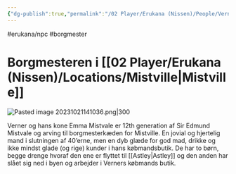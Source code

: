 ```yaml
---
{"dg-publish":true,"permalink":"/02 Player/Erukana (Nissen)/People/Verner Mistvale/"}
---
```


#erukana/npc #borgmester 
# Borgmesteren i [[02 Player/Erukana (Nissen)/Locations/Mistville\|Mistville]] 
![Pasted image 20231021141036.png|300](/img/user/10%20Attachments/Pasted%20image%2020231021141036.png)

Verner og hans kone Emma Mistvale er 12th generation af Sir Edmund Mistvale og arving til borgmesterkæden for Mistville. 
En jovial og hjertelig mand i slutningen af 40’erne, men en dyb glæde for god mad, drikke og ikke mindst glade (og rige) kunder i hans købmandsbutik. 
De har to børn, begge drenge hvoraf den ene er flyttet til [[Astley\|Astley]] og den anden har slået sig ned i byen og arbejder i Verners købmands butik.